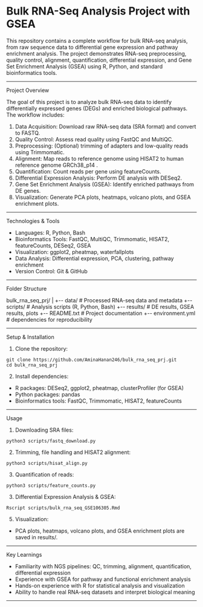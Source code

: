 # Bulk RNA-Seq Analysis Project with GSEA

This repository contains a complete workflow for bulk RNA-seq analysis, from raw sequence data to differential gene expression and pathway enrichment analysis. The project demonstrates RNA-seq preprocessing, quality control, alignment, quantification, differential expression, and Gene Set Enrichment Analysis (GSEA) using R, Python, and standard bioinformatics tools.

---

Project Overview

The goal of this project is to analyze bulk RNA-seq data to identify differentially expressed genes (DEGs) and enriched biological pathways. The workflow includes:

1. Data Acquisition: Download raw RNA-seq data (SRA format) and convert to FASTQ.
2. Quality Control: Assess read quality using FastQC and MultiQC.
3. Preprocessing: (Optional) trimming of adapters and low-quality reads using Trimmomatic.
4. Alignment: Map reads to reference genome using HISAT2 to human reference genome GRCh38_p14 .
5. Quantification: Count reads per gene using featureCounts.
6. Differential Expression Analysis: Perform DE analysis with DESeq2.
7. Gene Set Enrichment Analysis (GSEA): Identify enriched pathways from DE genes.
8. Visualization: Generate PCA plots, heatmaps, volcano plots, and GSEA enrichment plots.

---

Technologies & Tools

* Languages: R, Python, Bash
* Bioinformatics Tools: FastQC, MultiQC, Trimmomatic, HISAT2, featureCounts, DESeq2, GSEA
* Visualization: ggplot2, pheatmap, waterfallplots
* Data Analysis: Differential expression, PCA, clustering, pathway enrichment
* Version Control: Git & GitHub

---

Folder Structure

bulk\_rna\_seq\_prj/
|
+-- data/               # Processed RNA-seq data and metadata
+-- scripts/            # Analysis scripts (R, Python, Bash)
+-- results/            # DE results, GSEA results, plots
+-- README.txt          # Project documentation
+-- environment.yml     # dependencies for reproducibility

---

Setup & Installation

1. Clone the repository:

```
git clone https://github.com/AminaHanan246/bulk_rna_seq_prj.git
cd bulk_rna_seq_prj
```

2. Install dependencies:

* R packages: DESeq2, ggplot2, pheatmap, clusterProfiler (for GSEA)
* Python packages: pandas
* Bioinformatics tools: FastQC, Trimmomatic, HISAT2, featureCounts

---

Usage

1. Downloading SRA files:

```
python3 scripts/fastq_download.py
```

2. Trimming, file handling and HISAT2 alignment:

```
python3 scripts/hisat_align.py
```

3. Quantification of reads:

```
python3 scripts/feature_counts.py
```

3. Differential Expression Analysis & GSEA:

```
Rscript scripts/bulk_rna_seq_GSE106305.Rmd
```

5. Visualization:

* PCA plots, heatmaps, volcano plots, and GSEA enrichment plots are saved in results/.

---

Key Learnings

* Familiarity with NGS pipelines: QC, trimming, alignment, quantification, differential expression
* Experience with GSEA for pathway and functional enrichment analysis
* Hands-on experience with R for statistical analysis and visualization
* Ability to handle real RNA-seq datasets and interpret biological meaning

---
